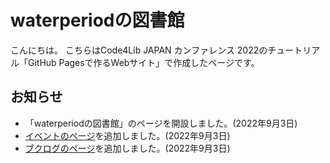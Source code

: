 # waterperiodの図書館
こんにちは。
こちらはCode4Lib JAPAN カンファレンス 2022のチュートリアル「GitHub Pagesで作るWebサイト」で作成したページです。

## お知らせ
- 「waterperiodの図書館」のページを開設しました。(2022年9月3日)
- [イベントのページ](https://waterperiod.github.io/event.html)を追加しました。(2022年9月3日)
- [ブクログのページ](https://waterperiod.github.io/booklog.html)を追加しました。(2022年9月3日)
